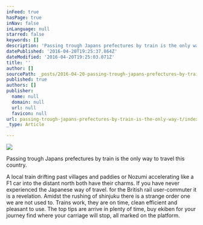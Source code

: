 ```yaml
---
inFeed: true
hasPage: true
inNav: false
inLanguage: null
starred: false
keywords: []
description: 'Passing trough Japans prefectures by train is the only way to travel this country. '
datePublished: '2016-04-20T19:25:37.864Z'
dateModified: '2016-04-20T19:25:03.071Z'
title: ''
author: []
sourcePath: _posts/2016-04-20-passing-trough-japans-prefectures-by-train-is-the-only-way-t.md
published: true
authors: []
publisher:
  name: null
  domain: null
  url: null
  favicon: null
url: passing-trough-japans-prefectures-by-train-is-the-only-way-t/index.html
_type: Article

---
```

![](https://the-grid-user-content.s3-us-west-2.amazonaws.com/8a9afa91-cf2a-46df-9435-cdf75cada67f.jpg)

Passing trough Japans prefectures by train is the only way to travel this country. 

A local train drifting past villages and paddies or Nozumi accelerating like a F1 car into the distant north both have their charms. If you have never experienced the Japanese way of travel. for the British rail user-commuter it is a revelation. Amidst the rushing of shinjuku there is a strange order one we are not used to. Trains work, they are on time, clean efficient and pleasant to use. The top tips are arrive in plenty of time, buy ekiben for your journey find where your carriage will stop, all marked on the platform.